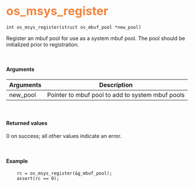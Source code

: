 ## <font color="#F2853F" style="font-size:24pt">os_msys_register</font>

```no-highlight
int os_msys_register(struct os_mbuf_pool *new_pool) 
```

Register an mbuf pool for use as a system mbuf pool. The pool should be initialized prior to registration.

<br>

#### Arguments

| Arguments | Description |
|-----------|-------------|
| new_pool | Pointer to mbuf pool to add to system mbuf pools |

<br>

#### Returned values
0 on success; all other values indicate an error.

<br>

#### Example

```no-highlight
    rc = os_msys_register(&g_mbuf_pool);
    assert(rc == 0);
```

